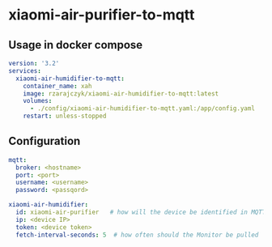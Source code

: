 # xiaomi-air-purifier-to-mqtt

## Usage in docker compose

```yaml
version: '3.2'
services:
  xiaomi-air-humidifier-to-mqtt:
    container_name: xah
    image: rzarajczyk/xiaomi-air-humidifier-to-mqtt:latest
    volumes:
      - ./config/xiaomi-air-humidifier-to-mqtt.yaml:/app/config.yaml
    restart: unless-stopped
```

## Configuration

```yaml
mqtt:
  broker: <hostname>
  port: <port>
  username: <username>
  password: <passqord>

xiaomi-air-humidifier:
  id: xiaomi-air-purifier   # how will the device be identified in MQTT  
  ip: <device IP>
  token: <device token>
  fetch-interval-seconds: 5  # how often should the Monitor be pulled


```
